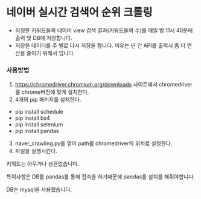 # 네이버 실시간 검색어 순위 크롤링
- 지정한 키워드들의 네이버 view 검색 결과(키워드들의 수)를 매일 밤 11시 40분에 출력 및 DB에 저장합니다. 
- 저장한 데이터를 주 별로 다시 저장을 합니다. 이유는 년 간 API를 출력시 좀 더 연산을 줄이기 위해서 입니다. 

### 사용방법
1. https://chromedriver.chromium.org/downloads 사이트에서 chromedriver를 chrome버전에 맞게 설치한다.
2. 4개의 pip 패키지를 설치한다.
  - pip install schedule
  - pip install bs4
  - pip install selenium
  - pip install pandas
3. naver_crawling.py를 열어 path를 chromedriver의 위치로 설정한다.
4. 파일을 실행시킨다.

키워드는 아무거나 상관없습니다. 

특이사항은 DB를 pandas를 통해 접속을 하기때문에 pandas를 설치를 해줘야합니다.

DB는 mysql을 사용했습니다. 


